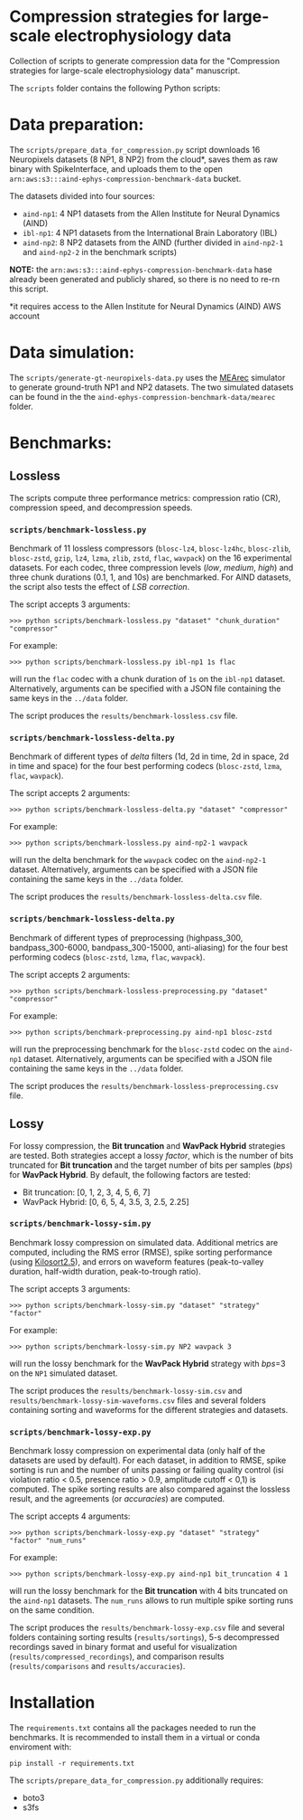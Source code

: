 # Compression strategies for large-scale electrophysiology data 

Collection of scripts to generate compression data for the "Compression strategies for large-scale electrophysiology data" 
manuscript.

The `scripts` folder contains the following Python scripts:

# Data preparation:

The `scripts/prepare_data_for_compression.py` script downloads 16 Neuropixels datasets (8 NP1, 8 NP2) from the cloud*, 
saves them as raw binary with SpikeInterface, and uploads them to the open `arn:aws:s3:::aind-ephys-compression-benchmark-data` bucket.

The datasets divided into four sources:
- `aind-np1`: 4 NP1 datasets from the Allen Institute for Neural Dynamics (AIND)
- `ibl-np1`: 4 NP1 datasets from the International Brain Laboratory (IBL)
- `aind-np2`: 8 NP2 datasets from the AIND (further divided in `aind-np2-1` and `aind-np2-2` in the benchmark scripts)

**NOTE:** the `arn:aws:s3:::aind-ephys-compression-benchmark-data` hase already been generated and publicly shared, so there is no need to re-rn this script.

*it requires access to the Allen Institute for Neural Dynamics (AIND) AWS account


# Data simulation:

The `scripts/generate-gt-neuropixels-data.py` uses the [MEArec](https://mearec.readthedocs.io/en/latest/) simulator to generate ground-truth NP1 and NP2 datasets.
The two simulated datasets can be found in the the `aind-ephys-compression-benchmark-data/mearec` folder.

# Benchmarks:

## Lossless

The scripts compute three performance metrics: compression ratio (CR), compression speed, and decompression speeds.

### `scripts/benchmark-lossless.py`

Benchmark of 11 lossless compressors (`blosc-lz4`, `blosc-lz4hc`, `blosc-zlib`, `blosc-zstd`,
`gzip`, `lz4`, `lzma`, `zlib`, `zstd`, `flac`, `wavpack`) on the 16 experimental datasets.
For each codec, three compression levels (*low*, *medium*, *high*) and three chunk durations (0.1, 1, and 10s) are benchmarked.
For AIND datasets, the script also tests the effect of *LSB correction*.
  
The script accepts 3 arguments: 
```
>>> python scripts/benchmark-lossless.py "dataset" "chunk_duration" "compressor"
```
For example:
```
>>> python scripts/benchmark-lossless.py ibl-np1 1s flac
```
will run the `flac` codec with a chunk duration of `1s` on the `ibl-np1` dataset. 
Alternatively, arguments can be specified with a JSON file containing the same keys in the `../data` folder.

The script produces the `results/benchmark-lossless.csv` file.



### `scripts/benchmark-lossless-delta.py`
 
Benchmark of different types of *delta* filters (1d, 2d in time, 2d in space, 2d in time and space) for the four best performing codecs (`blosc-zstd`, `lzma`, `flac`, `wavpack`).

The script accepts 2 arguments: 
```
>>> python scripts/benchmark-lossless-delta.py "dataset" "compressor"
```
For example:
```
>>> python scripts/benchmark-lossless.py aind-np2-1 wavpack
```
will run the delta benchmark for the `wavpack` codec on the `aind-np2-1` dataset.
Alternatively, arguments can be specified with a JSON file containing the same keys in the `../data` folder.

The script produces the `results/benchmark-lossless-delta.csv` file.


### `scripts/benchmark-lossless-delta.py`
 
Benchmark of different types of preprocessing (highpass_300, bandpass_300-6000, bandpass_300-15000, anti-aliasing) for the four best performing codecs (`blosc-zstd`, `lzma`, `flac`, `wavpack`).

The script accepts 2 arguments: 
```
>>> python scripts/benchmark-lossless-preprocessing.py "dataset" "compressor"
```
For example:
```
>>> python scripts/benchmark-preprocessing.py aind-np1 blosc-zstd
```
will run the preprocessing benchmark for the `blosc-zstd` codec on the `aind-np1` dataset.
Alternatively, arguments can be specified with a JSON file containing the same keys in the `../data` folder.

The script produces the `results/benchmark-lossless-preprocessing.csv` file.


## Lossy

For lossy compression, the **Bit truncation** and **WavPack Hybrid** strategies are tested.
Both strategies accept a lossy *factor*, which is the number of bits truncated for **Bit truncation** and the target number
of bits per samples (*bps*) for **WavPack Hybrid**. By default, the following factors are tested:

- Bit truncation: [0, 1, 2, 3, 4, 5, 6, 7]
- WavPack Hybrid: [0, 6, 5, 4, 3.5, 3, 2.5, 2.25]


### `scripts/benchmark-lossy-sim.py`
 
Benchmark lossy compression on simulated data. Additional metrics are computed, including the RMS error (RMSE), spike sorting performance 
(using [Kilosort2.5](https://github.com/MouseLand/Kilosort/tree/c31df11de9a4235c22a20909884f467c3813a2e4)), and errors on waveform features (peak-to-valley duration, half-width duration, peak-to-trough ratio).

The script accepts 3 arguments: 
```
>>> python scripts/benchmark-lossy-sim.py "dataset" "strategy" "factor"
```
For example:
```
>>> python scripts/benchmark-lossy-sim.py NP2 wavpack 3
```
will run the lossy benchmark for the **WavPack Hybrid** strategy with *bps*=3 on the `NP1` simulated dataset.

The script produces the `results/benchmark-lossy-sim.csv` and `results/benchmark-lossy-sim-waveforms.csv` files and several folders 
containing sorting and waveforms for the different strategies and datasets.



### `scripts/benchmark-lossy-exp.py`
 
Benchmark lossy compression on experimental data (only half of the datasets are used by default). 
For each dataset, in addition to RMSE, spike sorting is run and the number of units passing or failing quality control (isi violation ratio < 0.5, presence ratio > 0.9, amplitude cutoff < 0,1) is computed.
The spike sorting results are also compared against the lossless result, and the agreements (or *accuracies*) are computed.

The script accepts 4 arguments: 
```
>>> python scripts/benchmark-lossy-exp.py "dataset" "strategy" "factor" "num_runs"
```
For example:
```
>>> python scripts/benchmark-lossy-exp.py aind-np1 bit_truncation 4 1
```
will run the lossy benchmark for the **Bit truncation** with 4 bits truncated on the `aind-np1` datasets. The `num_runs` allows 
to run multiple spike sorting runs on the same condition.

The script produces the `results/benchmark-lossy-exp.csv` file and several folders containing sorting results (`results/sortings`), 
5-s decompressed recordings saved in binary format and useful for visualization (`results/compressed_recordings`), and comparison results (`results/comparisons` and `results/accuracies`).


# Installation

The `requirements.txt` contains all the packages needed to run the benchmarks. It is recommended to install them in a virtual or conda enviroment with:

```
pip install -r requirements.txt
```

The `scripts/prepare_data_for_compression.py` additionally requires:
- boto3
- s3fs
